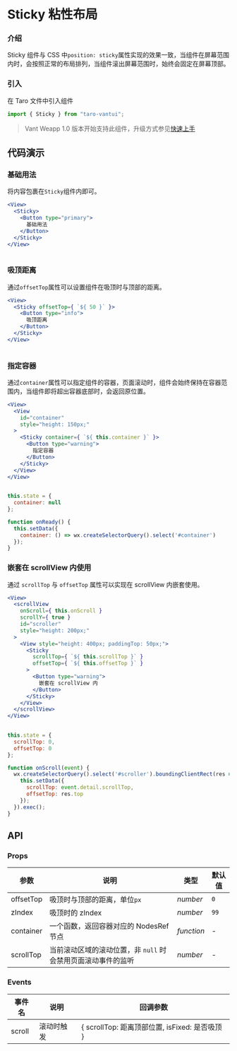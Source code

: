 # Sticky 粘性布局

### 介绍

Sticky 组件与 CSS 中`position: sticky`属性实现的效果一致，当组件在屏幕范围内时，会按照正常的布局排列，当组件滚出屏幕范围时，始终会固定在屏幕顶部。

### 引入

在 Taro 文件中引入组件

```js
import { Sticky } from "taro-vantui"; 
```

> Vant Weapp 1.0 版本开始支持此组件，升级方式参见[快速上手](#/quickstart)

## 代码演示

### 基础用法

将内容包裹在`Sticky`组件内即可。

```jsx
<View>
  <Sticky>
    <Button type="primary">
      基础用法
    </Button>
  </Sticky>
</View>
 
```

### 吸顶距离

通过`offsetTop`属性可以设置组件在吸顶时与顶部的距离。

```jsx
<View>
  <Sticky offsetTop={ `${ 50 }` }>
    <Button type="info">
      吸顶距离
    </Button>
  </Sticky>
</View>
 
```

### 指定容器

通过`container`属性可以指定组件的容器，页面滚动时，组件会始终保持在容器范围内，当组件即将超出容器底部时，会返回原位置。

```jsx
<View>
  <View
    id="container"
    style="height: 150px;"
  >
    <Sticky container={ `${ this.container }` }>
      <Button type="warning">
        指定容器
      </Button>
    </Sticky>
  </View>
</View>
 
```

```js
this.state = {
  container: null
};

function onReady() {
  this.setData({
    container: () => wx.createSelectorQuery().select('#container')
  });
} 
```

### 嵌套在 scrollView 内使用

通过 `scrollTop` 与 `offsetTop` 属性可以实现在 scrollView 内嵌套使用。

```jsx
<View>
  <scrollView
    onScroll={ this.onScroll }
    scrollY={ true }
    id="scroller"
    style="height: 200px;"
  >
    <View style="height: 400px; paddingTop: 50px;">
      <Sticky
        scrollTop={ `${ this.scrollTop }` }
        offsetTop={ `${ this.offsetTop }` }
      >
        <Button type="warning">
          嵌套在 scrollView 内
        </Button>
      </Sticky>
    </View>
  </scrollView>
</View>
 
```

```js
this.state = {
  scrollTop: 0,
  offsetTop: 0
};

function onScroll(event) {
  wx.createSelectorQuery().select('#scroller').boundingClientRect(res => {
    this.setData({
      scrollTop: event.detail.scrollTop,
      offsetTop: res.top
    });
  }).exec();
} 
```

## API

### Props

| 参数 | 说明 | 类型 | 默认值 |
| --- | --- | --- | --- |
| offsetTop | 吸顶时与顶部的距离，单位`px` | _number_ | `0` |
| zIndex | 吸顶时的 zIndex | _number_ | `99` |
| container | 一个函数，返回容器对应的 NodesRef 节点 | _function_ | - |
| scrollTop | 当前滚动区域的滚动位置，非 `null` 时会禁用页面滚动事件的监听 | _number_ | - |

### Events

| 事件名 | 说明       | 回调参数                                       |
| ------ | ---------- | ---------------------------------------------- |
| scroll | 滚动时触发 | { scrollTop: 距离顶部位置, isFixed: 是否吸顶 } |
